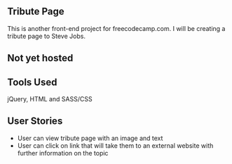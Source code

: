 ## Tribute Page
This is another front-end project for freecodecamp.com. I will be creating a tribute page to Steve Jobs.

## Not yet hosted

## Tools Used
jQuery, HTML and SASS/CSS

## User Stories
  * User can view tribute page with an image and text
  * User can click on link that will take them to an external website with further information on the topic
